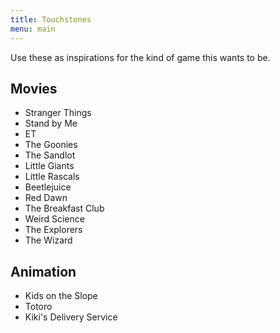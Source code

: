 ```yaml
---
title: Touchstones
menu: main
---
```


Use these as inspirations for the kind of game this wants to be.

<!--more-->

## Movies

- Stranger Things
- Stand by Me
- ET
- The Goonies
- The Sandlot
- Little Giants
- Little Rascals
- Beetlejuice
- Red Dawn
- The Breakfast Club
- Weird Science
- The Explorers
- The Wizard

## Animation

- Kids on the Slope
- Totoro
- Kiki's Delivery Service

